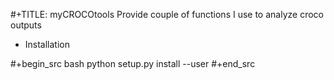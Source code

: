 
#+TITLE: myCROCOtools
Provide couple of functions I use to analyze croco outputs

* Installation

#+begin_src bash
python setup.py install --user
#+end_src


